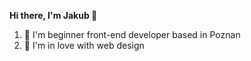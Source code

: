 **Hi there, I'm Jakub 👋**

1. 🌱 I'm beginner front-end developer based in Poznan 
2. 💞 I'm in love with web design 
